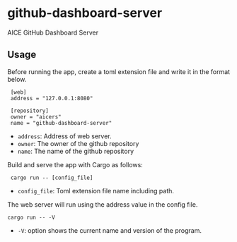 # github-dashboard-server
AICE GitHub Dashboard Server

## Usage

Before running the app, create a toml extension file and write it in the format below.
```
 [web]
 address = "127.0.0.1:8080"

 [repository]
 owner = "aicers"
 name = "github-dashboard-server"
```
- `address`: Address of web server.
- `owner`: The owner of the github repository
- `name`: The name of the github repository

Build and serve the app with Cargo as follows:
```
 cargo run -- [config_file]
```
- `config_file`: Toml extension file name including path.

The web server will run using the address value in the config file.

```
cargo run -- -V
```
- `-V`: option shows the current name and version of the program.
